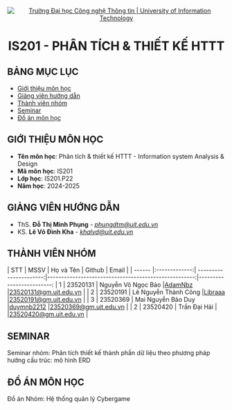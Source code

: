 <p align="center">
  <a href="https://www.uit.edu.vn/" title="Trường Đại học Công nghệ Thông tin" style="border: 5;">
    <img src="https://i.imgur.com/WmMnSRt.png" alt="Trường Đại học Công nghệ Thông tin | University of Information Technology">
  </a>
</p>

<!-- Title -->
<h1 align="center"><b>IS201 - PHÂN TÍCH & THIẾT KẾ HTTT</b></h1>



## BẢNG MỤC LỤC
* [ Giới thiệu môn học](#gioithieumonhoc)
* [ Giảng viên hướng dẫn](#giangvien)
* [ Thành viên nhóm](#thanhvien)
* [ Seminar](#seminar)
* [ Đồ án môn học](#doan)


## GIỚI THIỆU MÔN HỌC
<a name="gioithieumonhoc"></a>
* **Tên môn học**: Phân tích & thiết kế HTTT - Information system Analysis & Design
* **Mã môn học**: IS201
* **Lớp học**: IS201.P22
* **Năm học**: 2024-2025


## GIẢNG VIÊN HƯỚNG DẪN
<a name="giangvien"></a>
* ThS. **Đỗ Thị Minh Phụng** - *phungdtm@uit.edu.vn*
* KS. **Lê Võ Đình Kha** - *khalvd@uit.edu.vn*


## THÀNH VIÊN NHÓM
<a name="thanhvien"></a>
| STT    | MSSV          | Họ và Tên              | Github                                               | Email                   |
| ------ |:-------------:| ----------------------:|-----------------------------------------------------:|-------------------------:
| 1      | 23520131      | Nguyễn Võ Ngọc Bảo     |[AdamNbz](https://github.com/AdamNbz)                 |23520131@gm.uit.edu.vn   |
| 2      | 23520191      | Lê Nguyễn Thành Công   |[Libraaa](https://github.com/Libraaa)                 |23520191@gm.uit.edu.vn   |
| 3      | 23520369      | Mai Nguyễn Bảo Duy     |[duymnb2212](https://github.com/duymnb2212)           |23520369@gm.uit.edu.vn   |
| 2      | 23520420      | Trần Đại Hải           |                                                      |23520420@gm.uit.edu.vn   |


## SEMINAR
<a name="seminar"></a>
Seminar nhóm: Phân tích thiết kế thành phần dữ liệu theo phương pháp hướng cấu trúc: mô hình ERD


## ĐỒ ÁN MÔN HỌC
<a name="doan"></a>
Đồ án Nhóm: Hệ thống quản lý Cybergame
